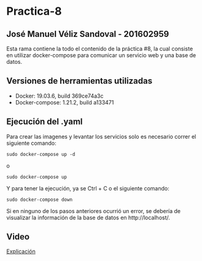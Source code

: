 # Practica-8
## José Manuel Véliz Sandoval - 201602959
Esta rama contiene la todo el contenido de la práctica #8, la cual consiste en utilizar docker-compose para comunicar un servicio web y una base de datos.

## Versiones de herramientas utilizadas
- Docker: 19.03.6, build 369ce74a3c
- Docker-compose: 1.21.2, build a133471

## Ejecución del .yaml
Para crear las imagenes y levantar los servicios solo es necesario correr el siguiente comando:
```
sudo docker-compose up -d
```
o
```
sudo docker-compose up
```
Y para tener la ejecución, ya se Ctrl + C o el siguiente comando:
```
sudo docker-compose down
```
Si en ninguno de los pasos anteriores ocurrió un error, se debería de visualizar la información de la base de datos en http://localhost/.

## Video
[Explicación](https://drive.google.com/file/d/1YLmgclPGUdNdPV9wLTQVP4huyFgoQQq2/view?usp=sharing)